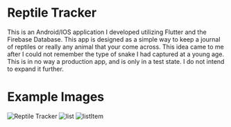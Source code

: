 # Reptile Tracker

This is an Android/IOS application I developed utilizing Flutter and the Firebase Database. This app is designed as a simple way to keep a journal of reptiles or really any animal that your come across. This idea came to me after I could not remember the type of snake I had captured at a young age. This is in no way a production app, and is only in a test state. I do not intend to expand it further.

# Example Images
![Reptile Tracker](https://i.imgur.com/8Lvzn3h.png)
![list](https://i.imgur.com/vWhMyVU.png)
![listItem](https://i.imgur.com/ac4ywNy.png)
